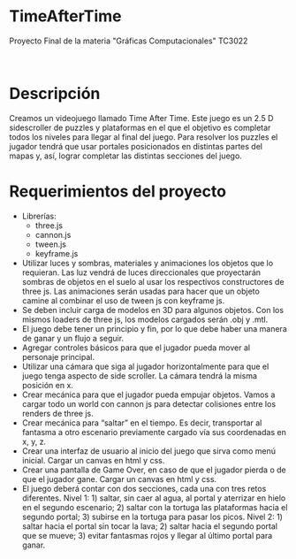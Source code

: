 # TimeAfterTime
Proyecto Final de la materia "Gráficas Computacionales" TC3022 

<br/>
<h1>Descripción</h1>
Creamos un videojuego llamado Time After Time. Este juego es un 2.5 D sidescroller de puzzles y plataformas en el que el objetivo es completar todos los niveles para llegar al final del juego. Para resolver los puzzles el jugador tendrá que usar portales posicionados en distintas partes del mapas y, así, lograr completar las distintas secciones del juego. 
<br/>
<h1>Requerimientos del proyecto</h1>
<ul>
    <li>Librerías: 
        <ul>
            <li>three.js</li>
            <li>cannon.js</li>
            <li>tween.js</li>   
            <li>keyframe.js</li>
        </ul>
    </li>
    <li>Utilizar luces y sombras, materiales y animaciones los objetos que lo requieran. Las luz vendrá de luces direccionales que proyectarán sombras de objetos en el suelo al usar los respectivos constructores de three js. Las animaciones serán usadas para hacer que un objeto camine al combinar el uso de tween js con keyframe js. </li>
    <li>Se deben incluir carga de modelos en 3D para algunos objetos. Con los mismos loaders de three js, los modelos cargados serán .obj y .mtl.</li>
    <li>El juego debe tener un principio y fin, por lo que debe haber una manera de ganar y un flujo a seguir.</li>
    <li>Agregar controles básicos para que el jugador pueda mover al personaje principal.  </li>
    <li>Utilizar una cámara que siga al jugador horizontalmente para que el juego tenga aspecto de side scroller. La cámara tendrá la misma posición en x. </li>
    <li>Crear mecánica para que el jugador pueda empujar objetos. Vamos a cargar todo un world con cannon js para detectar colisiones entre los renders de three js. </li>
    <li>Crear mecánica para “saltar” en el tiempo. Es decir, transportar al fantasma a otro escenario previamente cargado vía sus coordenadas en x, y, z. </li>
    <li>Crear una interfaz de usuario al inicio del juego que sirva como menú inicial. Cargar un canvas en html y css. </li>
    <li>Crear una pantalla de Game Over, en caso de que el jugador pierda o de que el jugador gane. Cargar un canvas en html y css. </li>
    <li>El juego deberá contar con dos secciones, cada una con tres retos  diferentes. 
        Nivel 1: 1) saltar, sin caer al agua, al portal y aterrizar en hielo en el segundo escenario; 2) saltar con la tortuga las plataformas  hacia el segundo portal; 3) subirse en la tortuga para pasar los picos. 
        Nivel 2: 1) saltar hacia el portal sin tocar la lava; 2) saltar hacia el segundo portal que se mueve; 3) evitar fantasmas rojos y llegar al último portal para ganar. 
    </li>
</ul>
